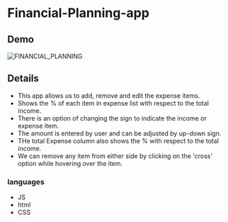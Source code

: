 # Financial-Planning-app
## Demo
![FINANCIAL_PLANNING](https://user-images.githubusercontent.com/49373485/97719656-57f24a80-1aed-11eb-96cc-d35ea020cad0.gif)
## Details
* This app allows us to add, remove and edit the expense items.
* Shows the % of each item in expense list with respect to the total income.
* There is an option of changing the sign to indicate the income or expense item.
* The amount is entered by user and can be adjusted by up-down sign.
* THe total Expense column also shows the % with respect to the total income.
* We can remove any item from either side by clicking on the 'cross' option while hovering over the item.

### languages
* JS
* html
* CSS

